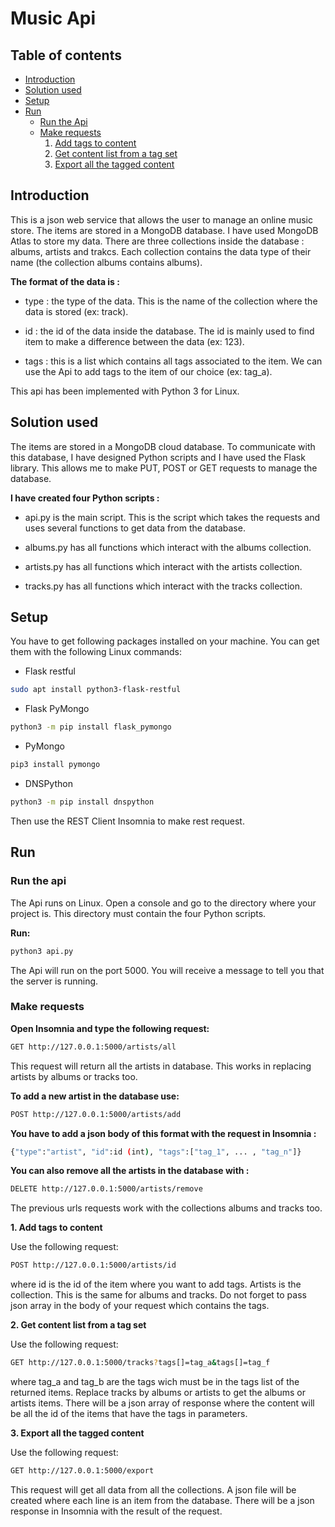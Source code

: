 # Music Api

## Table of contents

- [Introduction](#link1)
- [Solution used](#link2)
- [Setup](#link3)
- [Run](#link4)
   - [Run the Api](#link5)
   - [Make requests](#link6)
        1. [Add tags to content](#link7)
        2. [Get content list from a tag set](#link8)
        3. [Export all the tagged content](#link9)

## Introduction  <a id="link1">

This is a json web service that allows the user to manage an online music store. The items are stored in a MongoDB database. I have used MongoDB Atlas to store my data. There are three collections inside the database : albums, artists and trakcs. Each collection contains the data type of their name (the collection albums contains albums).

**The format of the data is :** 

 - type : the type of the data. This is the name of the collection where the data is stored (ex: track).
 
 - id : the id of the data inside the database. The id is mainly used to find item to make a difference between the data (ex: 123).
 
 - tags : this is a list which contains all tags associated to the item. We can use the Api to add tags to the item of our choice (ex: tag_a).
 
This api has been implemented with Python 3 for Linux.

## Solution used  <a id="link2">

The items are stored in a MongoDB cloud database. To communicate with this database, I have designed Python scripts and I have used the Flask library. This allows me to make PUT, POST or GET requests to manage the database.

**I have created four Python scripts :**
 
 - api.py is the main script. This is the script which takes the requests and uses several functions to get data from the database.
 
 - albums.py has all functions which interact with the albums collection.
 
 - artists.py has all functions which interact with the artists collection.

 - tracks.py has all functions which interact with the tracks collection.
 
 
 ## Setup  <a id="link3">
 
 You have to get following packages installed on your machine. You can get them with the following Linux commands:
 
 - Flask restful
 ```bash
 sudo apt install python3-flask-restful
 ```
 
  - Flask PyMongo
  ```bash
 python3 -m pip install flask_pymongo
 ```
 
   - PyMongo
  ```bash
 pip3 install pymongo
 ```
 
 - DNSPython
 ```bash
 python3 -m pip install dnspython
 ```
 
 Then use the REST Client Insomnia to make rest request.
 
 ## Run  <a id="link4">
 
 ### Run the api  <a id="link5">
 
 The Api runs on Linux. Open a console and go to the directory where your project is. This directory must contain the four Python scripts. 
 
**Run:** 
  ```bash
 python3 api.py
 ```
 The Api will run on the port 5000. You will receive a message to tell you that the server is running.
 
 ### Make requests  <a id="link6">
 
 **Open Insomnia and type the following request:**
 
 ```bash
GET http://127.0.0.1:5000/artists/all
 ```
 This request will return all the artists in database. This works in replacing artists by albums or tracks too.
 
 **To add a new artist in the database use:**
  ```bash
POST http://127.0.0.1:5000/artists/add
 ```
 **You have to add a json body of this format with the request in Insomnia :**
  ```bash
{"type":"artist", "id":id (int), "tags":["tag_1", ... , "tag_n"]}
 ```

 **You can also remove all the artists in the database with :**
 
   ```bash
DELETE http://127.0.0.1:5000/artists/remove
 ```
 
 The previous urls requests work with the collections albums and tracks too.
 
 
 
 **1. Add tags to content** <a id="link7">
 
 Use the following request:
  ```bash
POST http://127.0.0.1:5000/artists/id
 ```
 where id is the id of the item where you want to add tags. Artists is the collection. This is the same for albums and tracks. Do not forget to pass json array in the body of your request which contains the tags.
 
 
 
 **2. Get content list from a tag set** <a id="link8">
 
  Use the following request:
  ```bash
GET http://127.0.0.1:5000/tracks?tags[]=tag_a&tags[]=tag_f
 ```
where tag_a and tag_b are the tags wich must be in the tags list of the returned items. Replace tracks by albums or artists to get the albums or artists items.
There will be a json array of response where the content will be all the id of the items that have the tags in parameters.
 
 
 
 **3. Export all the tagged content** <a id="link9">

  Use the following request:
  ```bash
GET http://127.0.0.1:5000/export
 ```
This request will get all data from all the collections. A json file will be created where each line is an item from the database.
There will be a json response in Insomnia with the result of the request.
